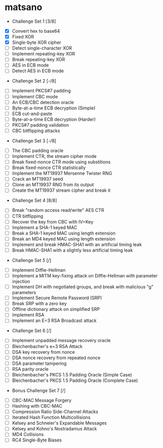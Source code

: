 # matsano

  * Challenge Set 1 [3/8]
   - [X] Convert hex to base64
   - [X] Fixed XOR
   - [X] Single-byte XOR cipher
   - [ ] Detect single-character XOR
   - [ ] Implement repeating-key XOR
   - [ ] Break repeating-key XOR
   - [ ] AES in ECB mode
   - [ ] Detect AES in ECB mode
  * Challenge Set 2 [-/8]
   - [ ] Implement PKCS#7 padding
   - [ ] Implement CBC mode
   - [ ] An ECB/CBC detection oracle
   - [ ] Byte-at-a-time ECB decryption (Simple)
   - [ ] ECB cut-and-paste
   - [ ] Byte-at-a-time ECB decryption (Harder)
   - [ ] PKCS#7 padding validation
   - [ ] CBC bitflipping attacks
  * Challenge Set 3 [-/8]
   - [ ] The CBC padding oracle
   - [ ] Implement CTR, the stream cipher mode
   - [ ] Break fixed-nonce CTR mode using substitions
   - [ ] Break fixed-nonce CTR statistically
   - [ ] Implement the MT19937 Mersenne Twister RNG
   - [ ] Crack an MT19937 seed
   - [ ] Clone an MT19937 RNG from its output
   - [ ] Create the MT19937 stream cipher and break it
  * Challenge Set 4 [8/8]
   - [ ] Break "random access read/write" AES CTR
   - [ ] CTR bitflipping
   - [ ] Recover the key from CBC with IV=Key
   - [ ] Implement a SHA-1 keyed MAC
   - [ ] Break a SHA-1 keyed MAC using length extension
   - [ ] Break an MD4 keyed MAC using length extension
   - [ ] Implement and break HMAC-SHA1 with an artificial timing leak
   - [ ] Break HMAC-SHA1 with a slightly less artificial timing leak
  * Challenge Set 5 [/]
   - [ ] Implement Diffie-Hellman
   - [ ] Implement a MITM key-fixing attack on Diffie-Hellman with parameter injection
   - [ ] Implement DH with negotiated groups, and break with malicious "g" parameters
   - [ ] Implement Secure Remote Password (SRP)
   - [ ] Break SRP with a zero key
   - [ ] Offline dictionary attack on simplified SRP
   - [ ] Implement RSA
   - [ ] Implement an E=3 RSA Broadcast attack
  * Challenge Set 6 [/]
   - [ ] Implement unpadded message recovery oracle
   - [ ] Bleichenbacher's e=3 RSA Attack
   - [ ] DSA key recovery from nonce
   - [ ] DSA nonce recovery from repeated nonce
   - [ ] DSA parameter tampering
   - [ ] RSA parity oracle
   - [ ] Bleichenbacher's PKCS 1.5 Padding Oracle (Simple Case)
   - [ ] Bleichenbacher's PKCS 1.5 Padding Oracle (Complete Case)
  * Bonus Challenge Set 7 [/]
   - [ ] CBC-MAC Message Forgery
   - [ ] Hashing with CBC-MAC
   - [ ] Compression Ratio Side-Channel Attacks
   - [ ] Iterated Hash Function Multicollisions
   - [ ] Kelsey and Schneier's Expandable Messages
   - [ ] Kelsey and Kohno's Nostradamus Attack
   - [ ] MD4 Collisions
   - [ ] RC4 Single-Byte Biases
